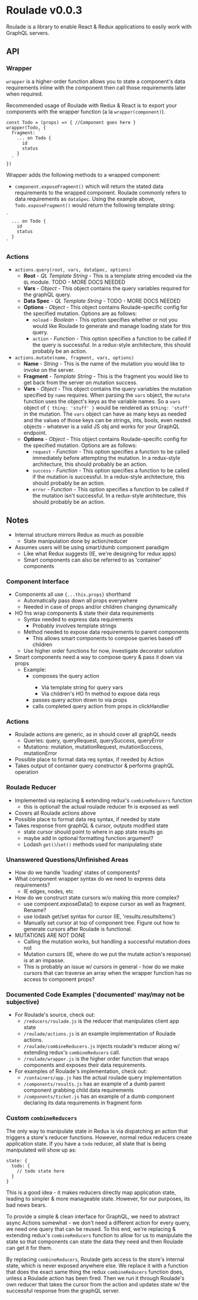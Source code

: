 # Roulade v0.0.3
Roulade is a library to enable React & Redux applications to easily work with GraphQL
servers.

## API
### Wrapper
`wrapper` is a higher-order function allows you to state a component's data
requirements inline with the component then call those requirements later when
required.

Recommended usage of Roulade with Redux & React is to export your components with
the wrapper function (a la `wrapper(component)`).
```
const Todo = (props) => { //Component goes here }
wrapper(Todo, {
  fragment: `
    ... on Todo {
      id
      status
    }
  `
})
```
Wrapper adds the following methods to a wrapped component:
* `component.exposeFragment()` which will return the stated data requirements to
the wrapped component. Roulade commonly refers to data requirements as `dataSpec`.
Using the example above, `Todo.exposeFragment()` would return the following
template string:
```
`
  ... on Todo {
    id
    status
  }
`
```

### Actions
  * `actions.query(root, vars, dataSpec, options)`
    - **Root** - *QL Template String* - This is a template string encoded via the
    `QL` module. TODO - MORE DOCS NEEDED
    - **Vars** - *Object* - This object contains the query variables required for
    the graphQL query.
    - **Data Spec** - *QL Template String* - TODO - MORE DOCS NEEDED
    - **Options** - *Object* - This object contains Roulade-specific config for
    the specified mutation. Options are as follows:
      * `noload` - *Boolean* - This option specifies whether or not you would like
      Roulade to generate and manage loading state for this query.
      * `action` - *Function* - This option specifies a function to be called if
      the query is successful. In a redux-style architecture, this should
      probably be an action.
  * `actions.mutate(name, fragment, vars, options)`
    - **Name** - *String* - This is the name of the mutation you would like to
    invoke on the server.
    - **Fragment** - *Template String* - This is the fragment you would like to
    get back from the server on mutation success.
    - **Vars** - *Object* - This object contains the query variables the mutation
    specified by `name` requires. When parsing the `vars` object, the `mutate`
    function uses the object's keys as the variable names. So a `vars` object of
    `{ thing: 'stuff' }` would be rendered as `$thing: 'stuff'` in the mutation.
    The `vars` object can have as many keys as needed and the values of those keys
    can be strings, ints, bools, even nested objects - whatever is a valid JS obj
    and works for your GraphQL endpoint.
    - **Options** - *Object* - This object contains Roulade-specific config for
    the specified mutation. Options are as follows:
      * `request` - *Function* - This option specifies a function to be called
      immediately before attempting the mutation. In a redux-style architecture,
      this should probably be an action.
      * `success` - *Function* - This option specifies a function to be called
      if the mutation is successful. In a redux-style architecture, this should
      probably be an action.
      * `error` - *Function* - This option specifies a function to be called
      if the mutation isn't successful. In a redux-style architecture, this
      should probably be an action.


## Notes
  * Internal structure mirrors Redux as much as possible
    * State manipulation done by action/reducer
  * Assumes users will be using smart/dumb component paradigm
    - Like what Redux suggests (IE, we're designing for redux apps)
    - Smart components can also be referred to as 'container' components

### Component Interface
  * Components all use `{...this.props}` shorthand
    * Automatically pass down all props everywhere
    * Needed in case of props and/or children changing dynamically
  * HO fns wrap components & state their data requirements
    - Syntax needed to express data requirements
      * Probably involves template strings
    - Method needed to expose data requirements to parent components
      * This allows smart components to compose queries based off children
    - Use higher order functions for now, investigate decorator solution
  * Smart components need a way to compose query & pass it down via props
    - Example:
      * <App> composes the query action
        - Via template string for query vars
        - Via children's HO fn method to expose data reqs
      * <App> passes query action down to <SearchBar /> via props
      * <SearchBar> calls completed query action from props in clickHandler

### Actions
  * Roulade actions are generic, as in should cover all graphQL needs
    * Queries: query, queryRequest, querySuccess, queryError
    * Mutations: mutation, mutationRequest, mutationSuccess, mutationError
  * Possible place to format data req syntax, if needed by Action
  * Takes output of container query constructor & performs graphQL operation

### Roulade Reducer
  * Implemented via replacing & extending redux's `combineReducers` function
    - this is optional! the actual roulade reducer fn is exposed as well
  * Covers all Roulade actions above
  * Possible place to format data req syntax, if needed by state
  * Takes response from graphQL & cursor, outputs modified state
    * state cursor should point to where in app state results go
    * maybe add in optional formatting function argument?
    * Lodash `get()`/`set()` methods used for manipulating state

### Unanswered Questions/Unfinished Areas
  * How do we handle 'loading' states of components?
  * What component wrapper syntax do we need to express data requirements?
    - IE edges, nodes, etc
  * How do we construct state cursors w/o making this more complex?
    - use compoent.exposeData() to expose cursor as well as fragment. Rename?
    - use lodash get/set syntax for cursor (IE, 'results.resultsItems')
    - Manually set cursor at top of component tree. Figure out how to generate
      cursors after Roulade is functional.
  * MUTATIONS ARE NOT DONE
    - Calling the mutation works, but handling a successful mutation does not
    - Mutation cursors (IE, where do we put the mutate action's response) is at
      an impasse.
    - This is probably an issue w/ cursors in general - how do we
      make cursors that can traverse an array when the wrapper function has no
      access to component props?

### Documented Code Examples ('documented' may/may not be subjective)
  * For Roulade's source, check out:
    - `/reducers/roulade.js` is the reducer that manipulates client app state
    - `/roulade/actions.js` is an example implementation of Roulade actions.
    - `/roulade/combineReducers.js` injects roulade's reducer along w/ extending
      redux's `combineReducers` call.
    - `/roulade/wrapper.js` is the higher order function that wraps components
      and exposes their data requirements.
  * For examples of Roulade's implementation, check out:
    - `/containers/app.js` has the actual roulade query implementation
    - `/components/results.js` has an example of a dumb parent component grabbing
      child data requirements
    - `/components/ticket.js` has an example of a dumb component declaring its
      data requirements in fragment form

### Custom `combineReducers`
The only way to manipulate state in Redux is via dispatching an action that
triggers a store's reducer functions. However, normal redux reducers create
application state. If you have a `todo` reducer, all state that is being
manipulated will show up as:
```
state: {
  todo: {
    // todo state here
  }
}
```
This is a good idea - it makes reducers directly map application state, leading
to simpler & more manageable state. However, for our purposes, its bad news bears.

To provide a simple & clean interface for GraphQL, we need to abstract async
Actions somewhat - we don't need a different action for every query, we need
one query that can be reused. To this end, we're replacing & extending redux's
`combineReducers` function to allow for us to manipulate the state so that
components can state the data they need and then Roulade can get it for them.

By replacing `combineReducers`, Roulade gets access to the store's internal state,
which is never exposed anywhere else. We replace it with a function that does
the exact same thing the redux `combineReducers` function does, unless a Roulade
action has been fired. Then we run it through Roulade's own reducer that takes
the cursor from the action and updates state w/ the successful response from
the graphQL server.

